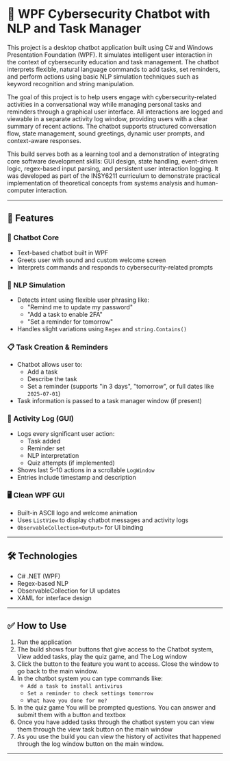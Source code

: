 # 🤖 WPF Cybersecurity Chatbot with NLP and Task Manager

This project is a desktop chatbot application built using C# and Windows Presentation Foundation (WPF). It simulates intelligent user interaction in the context of cybersecurity education and task management. The chatbot interprets flexible, natural language commands to add tasks, set reminders, and perform actions using basic NLP simulation techniques such as keyword recognition and string manipulation.

The goal of this project is to help users engage with cybersecurity-related activities in a conversational way while managing personal tasks and reminders through a graphical user interface. All interactions are logged and viewable in a separate activity log window, providing users with a clear summary of recent actions. The chatbot supports structured conversation flow, state management, sound greetings, dynamic user prompts, and context-aware responses.

This build serves both as a learning tool and a demonstration of integrating core software development skills: GUI design, state handling, event-driven logic, regex-based input parsing, and persistent user interaction logging. It was developed as part of the INSY6211 curriculum to demonstrate practical implementation of theoretical concepts from systems analysis and human-computer interaction.

---

## 🚀 Features

### 💬 Chatbot Core
- Text-based chatbot built in WPF
- Greets user with sound and custom welcome screen
- Interprets commands and responds to cybersecurity-related prompts

### 🧠 NLP Simulation
- Detects intent using flexible user phrasing like:
  - "Remind me to update my password"
  - "Add a task to enable 2FA"
  - "Set a reminder for tomorrow"
- Handles slight variations using `Regex` and `string.Contains()`

### 📋 Task Creation & Reminders
- Chatbot allows user to:
  - Add a task
  - Describe the task
  - Set a reminder (supports "in 3 days", "tomorrow", or full dates like `2025-07-01`)
- Task information is passed to a task manager window (if present)

### 📜 Activity Log (GUI)
- Logs every significant user action:
  - Task added
  - Reminder set
  - NLP interpretation
  - Quiz attempts (if implemented)
- Shows last 5–10 actions in a scrollable `LogWindow`
- Entries include timestamp and description

### 🖥️ Clean WPF GUI
- Built-in ASCII logo and welcome animation
- Uses `ListView` to display chatbot messages and activity logs
- `ObservableCollection<Output>` for UI binding

---

## 🛠️ Technologies

- C# .NET (WPF)
- Regex-based NLP
- ObservableCollection for UI updates
- XAML for interface design


---

## ✅ How to Use

1. Run the application
2. The build shows four buttons that give access to the Chatbot system, View added tasks, play the quiz game, and  The Log window
3. Click the button to the feature you want to access. Close the window to go back to the main window.
4. In the chatbot system you can type commands like:
   - `Add a task to install antivirus`
   - `Set a reminder to check settings tomorrow`
   - `What have you done for me?`
5. In the quiz game You will be prompted questions. You can answer and submit them with a button and textbox
6. Once you have added tasks through the chatbot system you can view them through the view task button on the main window
7. As you use the build you can view the history of activites that happened through the log window button on the main window.


---


